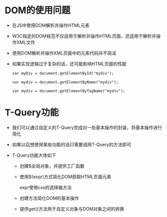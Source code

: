 # DOM的使用问题

 - 在JS中使用DOM解析并操作HTML元素

 - W3C指定的DOM规范不仅适用于解析并操作HTML页面，还适用于解析并操作XML文件

 - 使用DOM解析并操作XML页面中的元素代码并不简洁
 
 - 如果实现逻辑过于复杂的话，还可能影响HTML页面的性能

       var myDiv = document.getElementById("mydiv");

       var mydiv = document.getElementByName("mydiv");

       var mydiv = document.getElementByTagName("mydiv");

# T-Query功能

  - 我们可以通过自定义的T-Query完成对一些基本操作的封装，将基本操作进行简化

  - 如果以后想使用某些功能的话只需要调用T-Query的方法即可

  - T-Query功能大体如下

    - 创建$全局对象，并提供工厂函数

    - 使用$(expr)方式简化DOM获取HTML页面元素

        expr使用css的选择器方法

    - 创建方法简化DOM的基本操作

    - 提供get()方法用于自定义对象与DOM对象之间的转换



